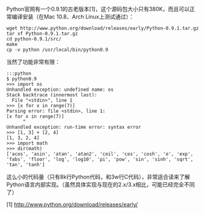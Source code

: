 Python官网有一个0.9.1的古老版本[1]，这个源码包大小只有380K，而且可以正常编译安装（在Mac 10.8、Arch Linux上测试通过）：

    wget http://www.python.org/download/releases/early/Python-0.9.1.tar.gz
    tar xf Python-0.9.1.tar.gz
    cd python-0.9.1/src/
    make
    cp -v python /usr/local/bin/python0.9

当然了功能非常有限：

    :::python
    $ python0.9 
    >>> import os
    Unhandled exception: undefined name: os
    Stack backtrace (innermost last):
      File "<stdin>", line 1
    >>> [x for x in range(7)]
    Parsing error: file <stdin>, line 1:
    [x for x in range(7)]
          ^
    Unhandled exception: run-time error: syntax error
    >>> [1, 3] + [2, 4]
    [1, 3, 2, 4]
    >>> import math
    >>> dir(math)
    ['acos', 'asin', 'atan', 'atan2', 'ceil', 'cos', 'cosh', 'e', 'exp', 'fabs', 'floor', 'log', 'log10', 'pi', 'pow', 'sin', 'sinh', 'sqrt', 'tan', 'tanh']

这么小的代码量（只有8k行Python代码，和3w行C代码），非常适合读来了解Python语言内部实现。（虽然具体实现与现在的2.x/3.x相比，可能已经完全不同了）

[1] <http://www.python.org/download/releases/early/>